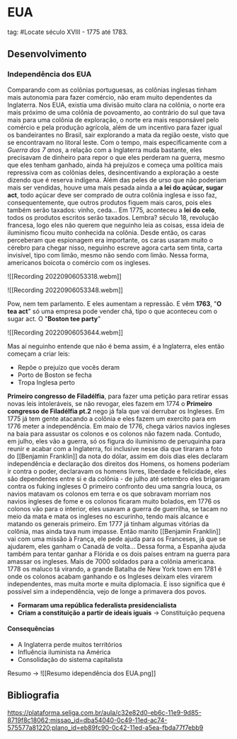 # EUA
tag: #Locate século XVIII - 1775 até 1783.

## Desenvolvimento

### Independência dos EUA

Comparando com as colônias portuguesas, as colônias inglesas tinham mais autonomia para fazer comércio, não eram muito dependentes da Inglaterra. Nos EUA, existia uma divisão muito clara na colônia, o norte era mais próximo de uma colônia de povoamento, ao contrário do sul que tava mais para uma colônia de exploração, o norte era mais responsável pelo comércio e pela produção agrícola, além de um incentivo para fazer igual os bandeirantes no Brasil, sair explorando a mata da região oeste, visto que se encontravam no litoral leste.
Com o tempo, mais especificamente com a *Guerra dos 7 anos*, a relação com a Inglaterra muda bastante, eles precisavam de dinheiro para repor o que eles perderam na guerra, mesmo que eles tenham ganhado, ainda há prejuízos e começa uma política mais repressiva com as colônias deles, desincentivando a exploração a oeste dizendo que é reserva indígena. Além das peles de urso que não poderiam mais ser vendidas, houve uma mais pesada ainda a **a lei do açúcar, sugar act**, todo açúcar deve ser comprado de outra colônia inglesa e isso faz, consequentemente, que outros produtos fiquem mais caros, pois eles também serão taxados: vinho, ceda...
Em 1775, aconteceu a **lei do celo**, todos os produtos escritos serão taxados. Lembra? século 18, revolução francesa, logo eles não querem que neguinho leia as coisas, essa ideia de iluminismo ficou muito conhecida na colônia. Desde então, os caras perceberam que espionagem era importante, os caras usaram muito o cérebro para chegar nisso, neguinho escreve agora carta sem tinta, carta invisível, tipo com limão, mesmo não sendo com limão.
Nessa forma, americanos boicota o comércio com os ingleses.

![[Recording 20220906053318.webm]]

![[Recording 20220906053348.webm]]

Pow, nem tem parlamento. E eles aumentam a repressão. E vêm **1763**, "**O tea act**" só uma empresa pode vender chá, tipo o que aconteceu com o sugar act. O "**Boston tee party**"

![[Recording 20220906053644.webm]]

Mas aí neguinho entende que não é bema assim, é a Inglaterra, eles então começam a criar leis:

* Repõe o prejuízo que vocês deram
* Porto de Boston se fecha
* Tropa Inglesa perto
 
**Primeiro congresso de Filadélfia**, para fazer uma petição para retirar essas novas leis intoleráveis, se não revogar, eles fazem em 1774 o **Primeiro congresso de Filadélfia pt.2** nego já fala que vai derrubar os Ingleses. Em 1775 já tem gente atacando a colônia e eles fazem um exercito para em 1776 meter a independência. Em maio de 1776, chega vários navios ingleses na baia para assustar os colonos e os colonos não fazem nada. Contudo, em julho, eles vão a guerra, só os figura do iluminismo de peruquinha para reunir e acabar com a Inglaterra, foi inclusive nesse dia que tiraram a foto do [[Benjamin Franklin]] da nota do dólar, assim em dois dias eles declaram independência e declaração dos direitos dos Homens, os homens poderiam ir contra o poder, declaravam os homens livres, liberdade e felicidade, eles são dependentes entre si e da colônia - de julho até setembro eles brigaram contra os fuking ingleses 
O primeiro confronto deu uma sangria louca, os navios matavam os colonos em terra e os que sobravam morriam nos navios ingleses de fome e os colonos ficaram muito bolados, em 1776 os colonos vão para o interior, eles usavam a guerra de guerrilha, se tacam no meio da mata e mata os ingleses no escurinho, tendo mais alcance e matando os generais primeiro. Em 1777 já tinham algumas vitórias da colônia, mas ainda tava num impasse.
Então manito [[Benjamin Franklin]] vai com uma missão à França, ele pede ajuda para os Franceses, já que se ajudarem, eles ganham o Canadá de volta... Dessa forma, a Espanha ajuda também para tentar ganhar a Flórida e os dois países entram na guerra para amassar os ingleses. Mais de 7000 soldados para a colônia americana.
1778 os maluco tá virando, a grande Batalha de New York town em 1781 é onde os colonos acabam ganhando e os Ingleses deixam eles virarem independentes, mas muita morte e muita diplomacia. E isso significa que é possível sim a independência, vejo de longe a primavera dos povos.

* **Formaram uma república federalista presidencialista**
* **Criam a constituição a partir de ideais iguais** → Constituição pequena

#### Consequências

* A Inglaterra perde muitos territórios
* Influência iluminista na América
* Consolidação do sistema capitalista

Resumo → 
![[Resumo idependência dos EUA.png]]

## Bibliografia

https://plataforma.seliga.com.br/aula/c32e82d0-eb6c-11e9-9d85-8719f8c18062;missao_id=dba54040-0c49-11ed-ac74-575577a81220;plano_id=eb89fc90-0c42-11ed-a5ea-fbda77f7ebb9

